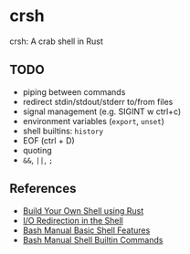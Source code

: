 # crsh
crsh: A crab shell in Rust


## TODO
- piping between commands
- redirect stdin/stdout/stderr to/from files
- signal management (e.g. SIGINT w ctrl+c)
- environment variables (`export`, `unset`)
- shell builtins: `history`
- EOF (ctrl + D)
- quoting
- `&&`, `||`, `;`

## References
- [Build Your Own Shell using Rust](https://www.joshmcguigan.com/blog/build-your-own-shell-rust/)
- [I/O Redirection in the Shell](https://thoughtbot.com/blog/input-output-redirection-in-the-shell)
- [Bash Manual Basic Shell Features](https://www.gnu.org/software/bash/manual/html_node/Basic-Shell-Features.html#Basic-Shell-Features)
- [Bash Manual Shell Builtin Commands](https://www.gnu.org/software/bash/manual/html_node/Shell-Builtin-Commands.html)